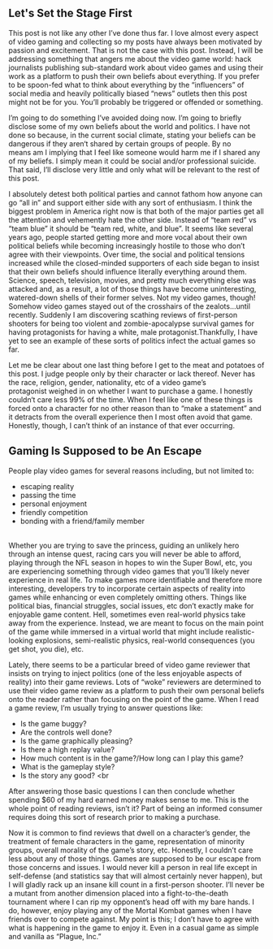## Let's Set the Stage First

This post is not like any other I’ve done thus far. I love almost every aspect of video gaming and collecting so my posts have always been motivated by passion and excitement. That is not the case with this post. Instead, I will be addressing something that angers me about the video game world: hack journalists publishing sub-standard work about video games and using their work as a platform to push their own beliefs about everything. If you prefer to be spoon-fed what to think about everything by the “influencers” of social media and heavily politically biased “news” outlets then this post might not be for you. You’ll probably be triggered or offended or something.

I’m going to do something I’ve avoided doing now. I’m going to briefly disclose some of my own beliefs about the world and politics. I have not done so because, in the current social climate, stating your beliefs can be dangerous if they aren‘t shared by certain groups of people. By no means am I implying that I feel like someone would harm me if I shared any of my beliefs. I simply mean it could be social and/or professional suicide. That said, I’ll disclose very little and only what will be relevant to the rest of this post.

I absolutely detest both political parties and cannot fathom how anyone can go “all in” and support either side with any sort of enthusiasm. I think the biggest problem in America right now is that both of the major parties get all the attention and vehemently hate the other side. Instead of “team red” vs “team blue” it should be “team red, white, and blue”. It seems like several years ago, people started getting more and more vocal about their own political beliefs while becoming increasingly hostile to those who don’t agree with their viewpoints. Over time, the social and political tensions increased while the closed-minded supporters of each side began to insist that their own beliefs should influence literally everything around them. Science, speech, television, movies, and pretty much everything else was attacked and, as a result, a lot of those things have become uninteresting, watered-down shells of their former selves. Not my video games, though! Somehow video games stayed out of the crosshairs of the zealots…until recently. Suddenly I am discovering scathing reviews of first-person shooters for being too violent and zombie-apocalypse survival games for having protagonists for having a white, male protagonist.Thankfully, I have yet to see an example of these sorts of politics infect the actual games so far.

Let me be clear about one last thing before I get to the meat and potatoes of this post. I judge people only by their character or lack thereof. Never has the race, religion, gender, nationality, etc of a video game’s protagonist weighed in on whether I want to purchase a game. I honestly couldn‘t care less 99% of the time. When I feel like one of these things is forced onto a character for no other reason than to “make a statement” and it detracts from the overall experience then I most often avoid that game. Honestly, though, I can’t think of an instance of that ever occurring.

## Gaming Is Supposed to be An Escape

People play video games for several reasons including, but not limited to:
- escaping reality
- passing the time
- personal enjoyment
- friendly competition
- bonding with a friend/family member
<br><br>

Whether you are trying to save the princess, guiding an unlikely hero through an intense quest, racing cars you will never be able to afford, playing through the NFL season in hopes to win the Super Bowl, etc, you are experiencing something through video games that you’ll likely never experience in real life. To make games more identifiable and therefore more interesting, developers try to incorporate certain aspects of reality into games while enhancing or even completely omitting others. Things like political bias, financial struggles, social issues, etc don’t exactly make for enjoyable game content. Hell, sometimes even real-world physics take away from the experience. Instead, we are meant to focus on the main point of the game while immersed in a virtual world that might include realistic-looking explosions, semi-realistic physics, real-world consequences (you get shot, you die), etc.

Lately, there seems to be a particular breed of video game reviewer that insists on trying to inject politics (one of the less enjoyable aspects of reality) into their game reviews. Lots of “woke” reviewers are determined to use their video game review as a platform to push their own personal beliefs onto the reader rather than focusing on the point of the game.
When I read a game review, I’m usually trying to answer questions like:
- Is the game buggy?
- Are the controls well done?
- Is the game graphically pleasing?
- Is there a high replay value?
- How much content is in the game?/How long can I play this game?
- What is the gameplay style?
- Is the story any good?
<br<br>

After answering those basic questions I can then conclude whether spending $60 of my hard earned money makes sense to me. This is the whole point of reading reviews, isn’t it? Part of being an informed consumer requires doing this sort of research prior to making a purchase.

Now it is common to find reviews that dwell on a character’s gender, the treatment of female characters in the game, representation of minority groups, overall morality of the game’s story, etc. Honestly, I couldn’t care less about any of those things. Games are supposed to be our escape from those concerns and issues. I would never kill a person in real life except in self-defense (and statistics say that will almost certainly never happen), but I will gladly rack up an insane kill count in a first-person shooter. I’ll never be a mutant from another dimension placed into a fight-to-the-death tournament where I can rip my opponent’s head off with my bare hands. I do, however, enjoy playing any of the Mortal Kombat games when I have friends over to compete against. My point is this; I don’t have to agree with what is happening in the game to enjoy it. Even in a casual game as simple and vanilla as “Plague, Inc.”